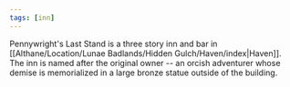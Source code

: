 ```yaml
---
tags: [inn]
---
```


Pennywright's Last Stand is a three story inn and bar in [[Althane/Location/Lunae Badlands/Hidden Gulch/Haven/index|Haven]]. The inn is named after the original owner -- an orcish adventurer whose demise is memorialized in a large bronze statue outside of the building.
